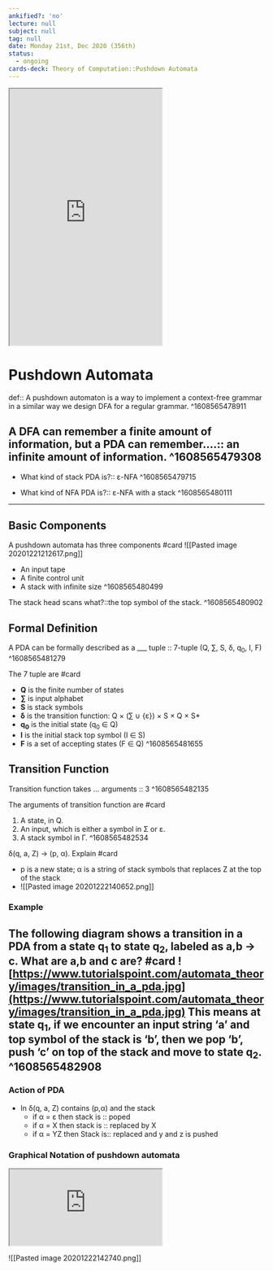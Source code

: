 ```yaml
---
ankified?: 'no'
lecture: null
subject: null
tag: null
date: Monday 21st, Dec 2020 (356th)
status:
  - ongoing
cards-deck: Theory of Computation::Pushdown Automata
---
```

<iframe src="https://www.youtube.com/embed/4ejIAmp_Atw" class="resize-vertical" style="height: 505px;"></iframe>

# Pushdown Automata
def:: A pushdown automaton is a way to implement a context-free grammar in a similar way we design DFA for a regular grammar. 
^1608565478911

A DFA can remember a finite amount of information, but a PDA can remember....:: an infinite amount of information.
^1608565479308
---
- What kind of stack PDA is?:: ε-NFA
^1608565479715

-  What kind of NFA PDA is?:: ε-NFA with a stack
^1608565480111


---

## Basic Components
A pushdown automata has three components #card 
![[Pasted image 20201221212617.png]]
- An input tape
- A finite control unit
- A stack with infinite size
^1608565480499

The stack head scans what?::the top symbol of the stack.
^1608565480902

## Formal Definition
A PDA can be formally described as a ___ tuple :: 7-tuple (Q, ∑, S, δ, q<sub>0</sub>, I, F) 
^1608565481279

The 7 tuple are #card 
- **Q** is the finite number of states
- **∑** is input alphabet
- **S** is stack symbols
- **δ** is the transition function: Q × (∑ ∪ {ε}) × S × Q × S\*
- **q<sub>0</sub>** is the initial state (q<sub>0</sub> ∈ Q)
- **I** is the initial stack top symbol (I ∈ S)
- **F** is a set of accepting states (F ∈ Q)
^1608565481655

## Transition Function
Transition function takes ... arguments :: 3
^1608565482135

The arguments of transition function are #card 
1. A state, in Q.
2. An input, which is either a symbol in Σ or ε.
3. A stack symbol in Γ.
^1608565482534
  
δ(q, a, Z) -> (p, α). Explain #card 
- p is a new state; α is a string of stack symbols that replaces Z at the top of the stack
- ![[Pasted image 20201222140652.png]]

### Example
The following diagram shows a transition in a PDA from a state q<sub>1</sub> to state q<sub>2</sub>, labeled as a,b → c. What are a,b and c are? #card 
![https://www.tutorialspoint.com/automata_theory/images/transition_in_a_pda.jpg](https://www.tutorialspoint.com/automata_theory/images/transition_in_a_pda.jpg)
This means at state **q<sub>1</sub>**, if we encounter an input string **‘a’** and top symbol of the stack is **‘b’**, then we pop **‘b’**, push **‘c’** on top of the stack and move to state **q<sub>2</sub>**.
^1608565482908
----

### Action of PDA
- In δ(q, a, Z) contains (p,α) and the stack 
	- if α = ε then stack is :: poped
	- if α = X then stack is :: replaced by X
	- if α = YZ then Stack is:: replaced and y and z is pushed 

### Graphical Notation of pushdown automata
<iframe src="https://www.youtube.com/embed/eY7fwj5jvC4" class="resize-vertical"></iframe>

![[Pasted image 20201222142740.png]]